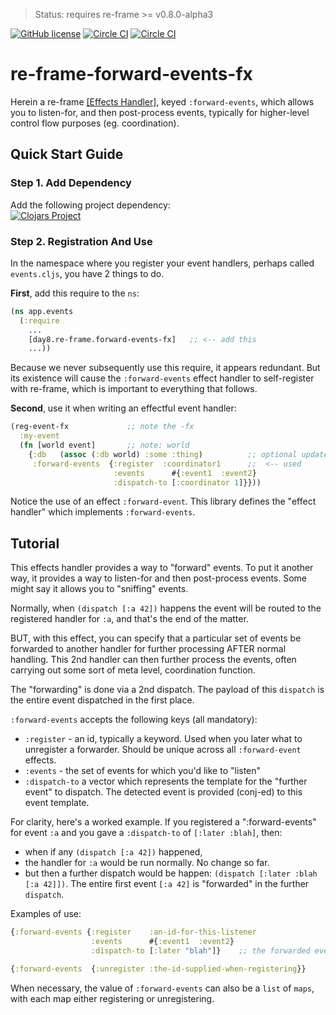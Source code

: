 > Status: requires re-frame >= v0.8.0-alpha3


[![GitHub license](https://img.shields.io/github/license/Day8/re-frame-forward-events-fx.svg)](license.txt)
[![Circle CI](https://circleci.com/gh/Day8/re-frame-forward-events-fx/tree/master.svg?style=shield&circle-token=:circle-ci-badge-token)](https://circleci.com/gh/Day8/re-frame-forward-events-fx/tree/master)
[![Circle CI](https://circleci.com/gh/Day8/re-frame-forward-events-fx/tree/develop.svg?style=shield&circle-token=:circle-ci-badge-token)](https://circleci.com/gh/Day8/re-frame-forward-events-fx/tree/develop)
<!--
[![Sample Project](https://img.shields.io/badge/project-example-ff69b4.svg)](https://github.com/Day8/re-frame-forward-events-fx/sample)
-->

# re-frame-forward-events-fx

Herein a re-frame [[Effects Handler]](https://github.com/Day8/re-frame/wiki/Effectful-Event-Handlers), keyed
`:forward-events`, which allows you to listen-for, and then post-process events, typically for higher-level
control flow purposes (eg. coordination).

## Quick Start Guide

### Step 1. Add Dependency

Add the following project dependency:  <br> 
[![Clojars Project](https://img.shields.io/clojars/v/day8.re-frame/forward-events-fx.svg)](https://clojars.org/day8.re-frame/forward-events-fx)


### Step 2. Registration And Use

In the namespace where you register your event handlers, perhaps called `events.cljs`, you have 2 things to do.

**First**, add this require to the `ns`:
```clj
(ns app.events
  (:require
    ...
    [day8.re-frame.forward-events-fx]   ;; <-- add this
    ...))
```


Because we never subsequently use this require, it
appears redundant.  But its existence will cause the `:forward-events` effect
handler to self-register with re-frame, which is important
to everything that follows.

**Second**, use it when writing an effectful event handler:
```clj
(reg-event-fx             ;; note the -fx
  :my-event
  (fn [world event]       ;; note: world
    {:db   (assoc (:db world) :some :thing)          ;; optional update to db
     :forward-events  {:register  :coordinator1      ;;  <-- used
                       :events      #{:event1  :event2}
                       :dispatch-to [:coordinator 1]}}))
```

Notice the use of an effect `:forward-event`.  This library defines the "effect handler" which implements `:forward-events`.

## Tutorial

This effects handler provides a way to "forward" events. To put it another way,
it provides a way to listen-for and then post-process events. Some might say it allows you to "sniffing" events.

Normally, when `(dispatch [:a 42])` happens the event will be routed to
the registered handler for `:a`, and that's the end of the matter.

BUT, with this effect, you can specify that a particular set of events be
forwarded to another handler for further processing AFTER normal handling.
This  2nd handler can then further process the events, often carrying out
some sort of meta level, coordination function.

The "forwarding" is done via a 2nd dispatch. The payload of this `dispatch`
is the entire event dispatched in the first place.

`:forward-events` accepts the following keys (all mandatory):
  - `:register` - an id, typically a keyword. Used when you later what to unregister a forwarder. Should be unique across all `:forward-event` effects.
  - `:events` - the set of events for which you'd like to "listen"
  - `:dispatch-to` a vector which represents the template for the "further event" to dispatch.  The
    detected event is provided (conj-ed) to this event template.

For clarity, here's a worked example. If you registered a ":forward-events" for event `:a`  and you gave a `:dispatch-to` of `[:later :blah]`, then:
  - when if any `(dispatch [:a 42])` happened,
  - the handler for `:a` would be run normally. No change so far.
  - but then a further dispatch would be happen:  `(dispatch [:later :blah [:a 42]])`. The entire first event `[:a 42]` is "forwarded" in the further `dispatch`.

Examples of use:
```clj
{:forward-events {:register    :an-id-for-this-listener
                  :events      #{:event1  :event2}
                  :dispatch-to [:later "blah"]}    ;; the forwarded event is conj to the end of this event vec
```

```clj
{:forward-events  {:unregister :the-id-supplied-when-registering}}
```

When necessary, the value of `:forward-events` can also be a `list` of `maps`,
with each map either registering or unregistering.

